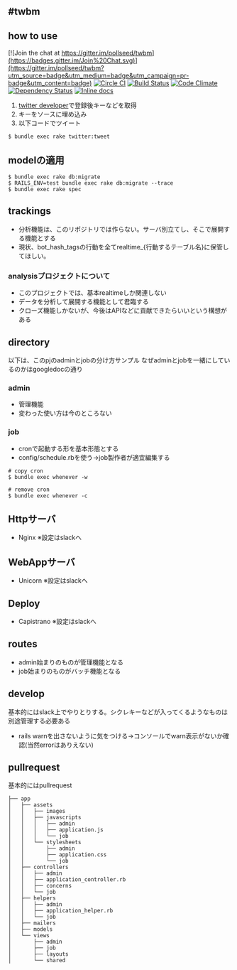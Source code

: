 #twbm
---
## how to use

[![Join the chat at https://gitter.im/pollseed/twbm](https://badges.gitter.im/Join%20Chat.svg)](https://gitter.im/pollseed/twbm?utm_source=badge&utm_medium=badge&utm_campaign=pr-badge&utm_content=badge)
[![Circle CI](https://circleci.com/gh/pollseed/twbm/tree/develop.svg?style=svg)](https://circleci.com/gh/pollseed/twbm/tree/develop)
[![Build Status](https://travis-ci.org/pollseed/twbm.svg)](https://travis-ci.org/pollseed/twbm)
[![Code Climate](https://codeclimate.com/github/pollseed/twbm/badges/gpa.svg)](https://codeclimate.com/github/pollseed/twbm)
[![Dependency Status](https://gemnasium.com/pollseed/twbm.svg)](https://gemnasium.com/pollseed/twbm)
[![Inline docs](http://inch-ci.org/github/pollseed/twbm.svg?branch=master&style=shields)](http://inch-ci.org/github/pollseed/twbm)


1. [twitter developer](https://apps.twitter.com/)で登録後キーなどを取得
2. キーをソースに埋め込み
3. 以下コードでツイート

```
$ bundle exec rake twitter:tweet
```

## modelの適用

```
$ bundle exec rake db:migrate
$ RAILS_ENV=test bundle exec rake db:migrate --trace
$ bundle exec rake spec
```
## trackings
* 分析機能は、このリポジトリでは作らない。サーバ別立てし、そこで展開する機能とする
* 現状、bot_hash_tagsの行動を全てrealtime_{行動するテーブル名}に保管してほしい。

### analysisプロジェクトについて
* このプロジェクトでは、基本realtimeしか関連しない
* データを分析して展開する機能として君臨する
* クローズ機能しかないが、今後はAPIなどに貢献できたらいいという構想がある

## directory
以下は、このpjのadminとjobの分け方サンプル
なぜadminとjobを一緒にしているのかはgoogledocの通り

### admin
* 管理機能
* 変わった使い方は今のところない

### job
* cronで起動する形を基本形態とする
* config/schedule.rbを使う→job製作者が適宜編集する

```
# copy cron
$ bundle exec whenever -w

# remove cron
$ bundle exec whenever -c

```

## Httpサーバ
* Nginx
※設定はslackへ

## WebAppサーバ
* Unicorn
※設定はslackへ

## Deploy
* Capistrano
※設定はslackへ

## routes
* admin始まりのものが管理機能となる
* job始まりのものがバッチ機能となる

## develop
基本的にはslack上でやりとりする。シクレキーなどが入ってくるようなものは別途管理する必要ある

* rails warnを出さないように気をつける→コンソールでwarn表示がないか確認(当然errorはありえない)

## pullrequest
基本的にはpullrequest

```
├── app
│   ├── assets
│   │   ├── images
│   │   ├── javascripts
│   │   │   ├── admin
│   │   │   ├── application.js
│   │   │   └── job
│   │   └── stylesheets
│   │       ├── admin
│   │       ├── application.css
│   │       └── job
│   ├── controllers
│   │   ├── admin
│   │   ├── application_controller.rb
│   │   ├── concerns
│   │   └── job
│   ├── helpers
│   │   ├── admin
│   │   ├── application_helper.rb
│   │   └── job
│   ├── mailers
│   ├── models
│   └── views
│       ├── admin
│       ├── job
│       ├── layouts
│       └── shared
```

